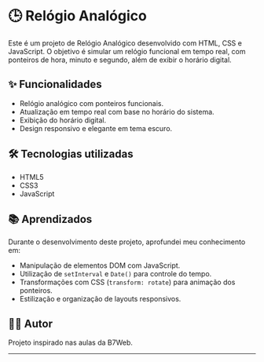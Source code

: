 # 🕒 Relógio Analógico

Este é um projeto de Relógio Analógico desenvolvido com HTML, CSS e JavaScript. O objetivo é simular um relógio funcional em tempo real, com ponteiros de hora, minuto e segundo, além de exibir o horário digital.

## ✨ Funcionalidades

- Relógio analógico com ponteiros funcionais.
- Atualização em tempo real com base no horário do sistema.
- Exibição do horário digital.
- Design responsivo e elegante em tema escuro.

## 🛠️ Tecnologias utilizadas

- HTML5
- CSS3
- JavaScript

## 📚 Aprendizados

Durante o desenvolvimento deste projeto, aprofundei meu conhecimento em:

- Manipulação de elementos DOM com JavaScript.
- Utilização de `setInterval` e `Date()` para controle do tempo.
- Transformações com CSS (`transform: rotate`) para animação dos ponteiros.
- Estilização e organização de layouts responsivos.

## 🧑‍💻 Autor

Projeto inspirado nas aulas da B7Web.

---

